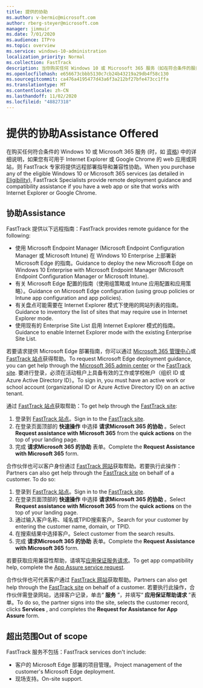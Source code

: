 ```yaml
---
title: 提供的协助
ms.author: v-bermic@microsoft.com
author: rberg-steyer@microsoft.com
manager: jimmuir
ms.date: 7/01/2020
ms.audience: ITPro
ms.topic: overview
ms.service: windows-10-administration
localization_priority: Normal
ms.collection: FastTrack
description: 当你购买任何 Windows 10 或 Microsoft 365 服务（如在符合条件的服务和计划中详述）时，FastTrack 的专家将提供远程部署指南和兼容性协助（如果你有与 Internet Explorer 或Google Chrome 兼容的 Web 应用或网站）。
ms.openlocfilehash: e656673cbbb5130c7cb24b43219a29db4f58c130
ms.sourcegitcommit: ca476a4195477d43a6f3a212bf27bfe473cc1ffa
ms.translationtype: MT
ms.contentlocale: zh-CN
ms.lasthandoff: 11/02/2020
ms.locfileid: "48827318"
---
```

# <a name="assistance-offered"></a><span data-ttu-id="b53aa-103">提供的协助</span><span class="sxs-lookup"><span data-stu-id="b53aa-103">Assistance Offered</span></span>

<span data-ttu-id="b53aa-104">在购买任何符合条件的 Windows 10 或 Microsoft 365 服务 (时，如 [资格](eligibility.md)) 中的详细说明，如果您有可用于 Internet Explorer 或 Google Chrome 的 web 应用或网站，则 FastTrack 专家将提供远程部署指导和兼容性协助。</span><span class="sxs-lookup"><span data-stu-id="b53aa-104">When you purchase any of the eligible Windows 10 or Microsoft 365 services (as detailed in [Eligibility](eligibility.md)), FastTrack Specialists provide remote deployment guidance and compatibility assistance if you have a web app or site that works with Internet Explorer or Google Chrome.</span></span> 

## <a name="assistance"></a><span data-ttu-id="b53aa-105">协助</span><span class="sxs-lookup"><span data-stu-id="b53aa-105">Assistance</span></span>

<span data-ttu-id="b53aa-106">FastTrack 提供以下远程指南：</span><span class="sxs-lookup"><span data-stu-id="b53aa-106">FastTrack provides remote guidance for the following:</span></span>
- <span data-ttu-id="b53aa-107">使用 Microsoft Endpoint Manager (Microsoft Endpoint Configuration Manager 或 Microsoft Intune) 在 Windows 10 Enterprise 上部署新 Microsoft Edge 的指南。</span><span class="sxs-lookup"><span data-stu-id="b53aa-107">Guidance to deploy the new Microsoft Edge on Windows 10 Enterprise with Microsoft Endpoint Manager (Microsoft Endpoint Configuration Manager or Microsoft Intune).</span></span>
- <span data-ttu-id="b53aa-108">有关 Microsoft Edge 配置的指南（使用组策略或 Intune 应用配置和应用策略）。</span><span class="sxs-lookup"><span data-stu-id="b53aa-108">Guidance on Microsoft Edge configuration (using group policies or Intune app configuration and app policies).</span></span>
- <span data-ttu-id="b53aa-109">有关盘点可能需要在 Internet Explorer 模式下使用的网站列表的指南。</span><span class="sxs-lookup"><span data-stu-id="b53aa-109">Guidance to inventory the list of sites that may require use in Internet Explorer mode.</span></span>
- <span data-ttu-id="b53aa-110">使用现有的 Enterprise Site List 启用 Internet Explorer 模式的指南。</span><span class="sxs-lookup"><span data-stu-id="b53aa-110">Guidance to enable Internet Explorer mode with the existing Enterprise Site List.</span></span>

<span data-ttu-id="b53aa-111">若要请求提供 Microsoft Edge 部署指南，你可以通过 [Microsoft 365 管理中心](https://go.microsoft.com/fwlink/?linkid=2032704)或 [FastTrack 站点](https://go.microsoft.com/fwlink/?linkid=780698)获得帮助。</span><span class="sxs-lookup"><span data-stu-id="b53aa-111">To request Microsoft Edge deployment guidance, you can get help through the [Microsoft 365 admin center](https://go.microsoft.com/fwlink/?linkid=2032704) or the [FastTrack site](https://go.microsoft.com/fwlink/?linkid=780698).</span></span> <span data-ttu-id="b53aa-112">要进行登录，必须在活动租户上具备有效的工作或学校帐户（组织 ID 或 Azure Active Directory ID）。</span><span class="sxs-lookup"><span data-stu-id="b53aa-112">To sign in, you must have an active work or school account (organizational ID or Azure Active Directory ID) on an active tenant.</span></span> 

<span data-ttu-id="b53aa-113">通过 [FastTrack 站点](https://go.microsoft.com/fwlink/?linkid=780698)获取帮助：</span><span class="sxs-lookup"><span data-stu-id="b53aa-113">To get help through the [FastTrack site](https://go.microsoft.com/fwlink/?linkid=780698):</span></span> 
1.    <span data-ttu-id="b53aa-114">登录到 [FastTrack 站点](https://go.microsoft.com/fwlink/?linkid=780698)。</span><span class="sxs-lookup"><span data-stu-id="b53aa-114">Sign in to the [FastTrack site](https://go.microsoft.com/fwlink/?linkid=780698).</span></span> 
2.    <span data-ttu-id="b53aa-115">在登录页面顶部的 **快速操作** 中选择 **请求Microsoft 365 的协助** 。</span><span class="sxs-lookup"><span data-stu-id="b53aa-115">Select **Request assistance with Microsoft 365** from the **quick actions** on the top of your landing page.</span></span>
3.    <span data-ttu-id="b53aa-116">完成 **请求Microsoft 365 的协助** 表单。</span><span class="sxs-lookup"><span data-stu-id="b53aa-116">Complete the **Request Assistance with Microsoft 365** form.</span></span>
  
<span data-ttu-id="b53aa-p102">合作伙伴也可以客户身份通过 [FastTrack 网站](https://go.microsoft.com/fwlink/?linkid=780698)获取帮助。若要执行此操作：</span><span class="sxs-lookup"><span data-stu-id="b53aa-p102">Partners can also get help through the [FastTrack site](https://go.microsoft.com/fwlink/?linkid=780698) on behalf of a customer. To do so:</span></span>
1.    <span data-ttu-id="b53aa-119">登录到 [FastTrack 站点](https://go.microsoft.com/fwlink/?linkid=780698)。</span><span class="sxs-lookup"><span data-stu-id="b53aa-119">Sign in to the [FastTrack site](https://go.microsoft.com/fwlink/?linkid=780698).</span></span> 
2.    <span data-ttu-id="b53aa-120">在登录页面顶部的 **快速操作** 中选择 **请求Microsoft 365 的协助** 。</span><span class="sxs-lookup"><span data-stu-id="b53aa-120">Select **Request assistance with Microsoft 365** from the **quick actions** on the top of your landing page.</span></span>
3.    <span data-ttu-id="b53aa-121">通过输入客户名称、域名或TPID搜索客户。</span><span class="sxs-lookup"><span data-stu-id="b53aa-121">Search for your customer by entering the customer name, domain, or TPID.</span></span>
4.    <span data-ttu-id="b53aa-122">在搜索结果中选择客户。</span><span class="sxs-lookup"><span data-stu-id="b53aa-122">Select customer from the search results.</span></span>
5.    <span data-ttu-id="b53aa-123">完成 **请求Microsoft 365 的协助** 表单。</span><span class="sxs-lookup"><span data-stu-id="b53aa-123">Complete the **Request Assistance with Microsoft 365** form.</span></span>
 
<span data-ttu-id="b53aa-124">若要获取应用兼容性帮助，请填写[应用保证服务请求](https://go.microsoft.com/fwlink/?linkid=2022721)。</span><span class="sxs-lookup"><span data-stu-id="b53aa-124">To get app compatibility help, complete the [App Assure service request](https://go.microsoft.com/fwlink/?linkid=2022721).</span></span>

<span data-ttu-id="b53aa-125">合作伙伴也可代表客户通过 [FastTrack 网站](https://go.microsoft.com/fwlink/?linkid=780698)获取帮助。</span><span class="sxs-lookup"><span data-stu-id="b53aa-125">Partners can also get help through the [FastTrack site](https://go.microsoft.com/fwlink/?linkid=780698) on behalf of a customer.</span></span> <span data-ttu-id="b53aa-126">若要执行此操作，合作伙伴需登录网站，选择客户记录，单击“ **服务** ”，并填写“ **应用保证帮助请求** ”表单。</span><span class="sxs-lookup"><span data-stu-id="b53aa-126">To do so, the partner signs into the site, selects the customer record, clicks **Services** , and completes the **Request for Assistance for App Assure** form.</span></span>

## <a name="out-of-scope"></a><span data-ttu-id="b53aa-127">超出范围</span><span class="sxs-lookup"><span data-stu-id="b53aa-127">Out of scope</span></span>

<span data-ttu-id="b53aa-128">FastTrack 服务不包括：</span><span class="sxs-lookup"><span data-stu-id="b53aa-128">FastTrack services don't include:</span></span>
- <span data-ttu-id="b53aa-129">客户的 Microsoft Edge 部署的项目管理。</span><span class="sxs-lookup"><span data-stu-id="b53aa-129">Project management of the customer's Microsoft Edge deployment.</span></span>
- <span data-ttu-id="b53aa-130">现场支持。</span><span class="sxs-lookup"><span data-stu-id="b53aa-130">On-site support.</span></span>

